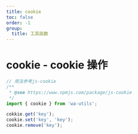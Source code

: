 ```yaml
---
title: cookie
toc: false
order: -1
group:
  title: 工具函数
---
```


# cookie - cookie 操作

```typescript
// 用法参考js-cookie
/**
 * @see https://www.npmjs.com/package/js-cookie
 */
import { cookie } from 'wa-utils';

cokkie.get('key');
cookie.set('key', 'key');
cookie.remove('key');
```
